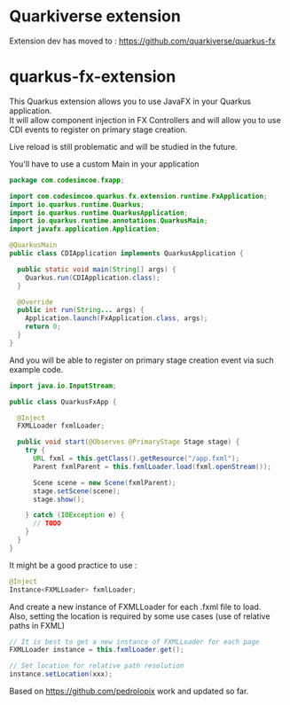 # Quarkiverse extension
Extension dev has moved to : https://github.com/quarkiverse/quarkus-fx

# quarkus-fx-extension
This Quarkus extension allows you to use JavaFX in your Quarkus application. \
It will allow component injection in FX Controllers and will allow you to use CDI events to register on primary stage creation.

Live reload is still problematic and will be studied in the future.

You'll have to use a custom Main in your application
```java
package com.codesimcoe.fxapp;

import com.codesimcoe.quarkus.fx.extension.runtime.FxApplication;
import io.quarkus.runtime.Quarkus;
import io.quarkus.runtime.QuarkusApplication;
import io.quarkus.runtime.annotations.QuarkusMain;
import javafx.application.Application;

@QuarkusMain
public class CDIApplication implements QuarkusApplication {

  public static void main(String[] args) {
    Quarkus.run(CDIApplication.class);
  }

  @Override
  public int run(String... args) {
    Application.launch(FxApplication.class, args);
    return 0;
  }
}
```

And you will be able to register on primary stage creation event via such example code.
```java
import java.io.InputStream;

public class QuarkusFxApp {

  @Inject
  FXMLLoader fxmlLoader;

  public void start(@Observes @PrimaryStage Stage stage) {
    try {
      URL fxml = this.getClass().getResource("/app.fxml");
      Parent fxmlParent = this.fxmlLoader.load(fxml.openStream());

      Scene scene = new Scene(fxmlParent);
      stage.setScene(scene);
      stage.show();

    } catch (IOException e) {
      // TODO
    }
  }
}
```
It might be a good practice to use :
```java
@Inject
Instance<FXMLLoader> fxmlLoader;
```
And create a new instance of FXMLLoader for each .fxml file to load. \
Also, setting the location is required by some use cases (use of relative paths in FXML)

```java
// It is best to get a new instance of FXMLLoader for each page
FXMLLoader instance = this.fxmlLoader.get();

// Set location for relative path resolution
instance.setLocation(xxx);
```

Based on https://github.com/pedrolopix work and updated so far.
